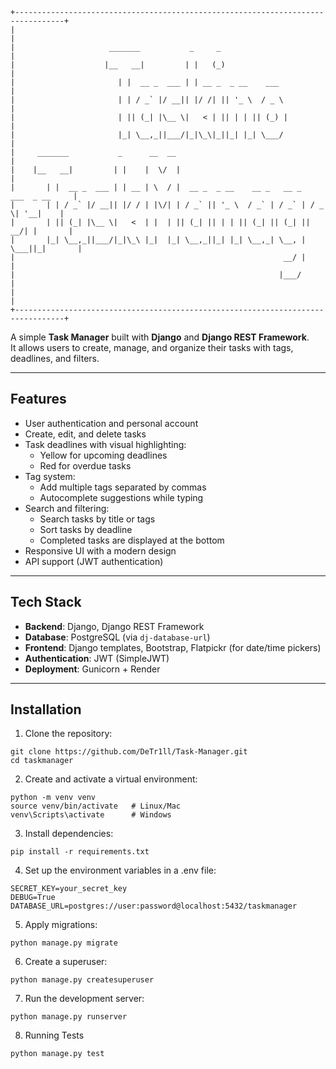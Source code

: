```
+---------------------------------------------------------------------------------+
|                                                                                 |
|                     _______           _     _                                   |
|                    |__   __|         | |   (_)                                  |
|                       | |  __ _  ___ | | __ _  _ __    ___                      |
|                       | | / _` |/ __|| |/ /| || '_ \  / _ \                     |
|                       | || (_| |\__ \|   < | || | | || (_) |                    |
|                       |_| \__,_||___/|_|\_\|_||_| |_| \___/                     |
|     _______           _      __  __                                             |
|    |__   __|         | |    |  \/  |                                            |
|       | |  __ _  ___ | | __ | \  / |  __ _  _ __    __ _   __ _   ___  _ __     |
|       | | / _` |/ __|| |/ / | |\/| | / _` || '_ \  / _` | / _` | / _ \| '__|    |
|       | || (_| |\__ \|   <  | |  | || (_| || | | || (_| || (_| ||  __/| |       |
|       |_| \__,_||___/|_|\_\ |_|  |_| \__,_||_| |_| \__,_| \__, | \___||_|       |
|                                                            __/ |                |
|                                                           |___/                 |
|                                                                                 |
+---------------------------------------------------------------------------------+
```


A simple **Task Manager** built with **Django** and **Django REST Framework**.  
It allows users to create, manage, and organize their tasks with tags, deadlines, and filters.

---

## Features

- User authentication and personal account
- Create, edit, and delete tasks
- Task deadlines with visual highlighting:
  - Yellow for upcoming deadlines
  - Red for overdue tasks
- Tag system:
  - Add multiple tags separated by commas
  - Autocomplete suggestions while typing
- Search and filtering:
  - Search tasks by title or tags
  - Sort tasks by deadline
  - Completed tasks are displayed at the bottom
- Responsive UI with a modern design
- API support (JWT authentication)

---

## Tech Stack

- **Backend**: Django, Django REST Framework
- **Database**: PostgreSQL (via `dj-database-url`)
- **Frontend**: Django templates, Bootstrap, Flatpickr (for date/time pickers)
- **Authentication**: JWT (SimpleJWT)
- **Deployment**: Gunicorn + Render

---

## Installation

1. Clone the repository:
  ```
  git clone https://github.com/DeTr1ll/Task-Manager.git
  cd taskmanager
  ```
2.  Create and activate a virtual environment:
  ```
  python -m venv venv
  source venv/bin/activate   # Linux/Mac
  venv\Scripts\activate      # Windows
  ```
3. Install dependencies:
  ```
  pip install -r requirements.txt
  ```
4. Set up the environment variables in a .env file:
  ```
  SECRET_KEY=your_secret_key
  DEBUG=True
  DATABASE_URL=postgres://user:password@localhost:5432/taskmanager
  ```
5. Apply migrations:
  ```
  python manage.py migrate
  ```
6. Create a superuser:
  ```
  python manage.py createsuperuser
  ```
7. Run the development server:
  ```
  python manage.py runserver
  ```
8. Running Tests
  ```
  python manage.py test
  ```
